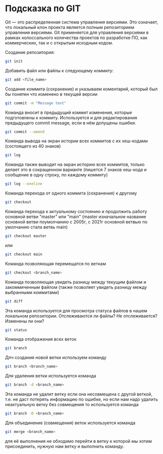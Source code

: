# Подсказка по GIT

Git — это распределенная система управления версиями. Это означает, что локальный клон проекта является полным репозиторием управления версиями. Git применяется для управления версиями в рамках колоссального количества проектов по разработке ПО, как коммерческих, так и с открытым исходным кодом. 

Создание репозитория:
```sh
git init
```
Добавить файл или файлы к следующему коммиту:
```sh
git add <file_name>
```
Создание коммита (сохранение) и указываем коментарий, который был бы понятен что изменено в текущей версии
```sh
git commit -m "Message text"
```
Команда вносит в предыдущий коммит изменения, которые подготовлены к коммиту. Используется и для редактирования предыдущего commit message, если в нём допущены ошибки.
```sh
git commit --amend
```
Команда вывода на экран истории всех коммитов с их хеш-кодами (состоящего из 40 знаков)
```sh
git log
```
Команда также выводит на экран историю всех коммитов, только делает это в сокращенном варианте (пишется 7 знаков хеш-кода и сообщение в одну строку, по каждому коммиту)
```sh
git log --oneline
```
Команда перехода от одного коммита (сохранения) к другому
```sh
git checkout
```
Команда перехода к актуальному состоянию и продолжить работу основной ветви "master" или "main" (master изначальное название основной ветви поумолчанию с 2005г, с 2021г основной ветвью по умолчанию стала ветвь main)
```sh
git checkout master
```
 или
```sh
git checkout main
```
Команда позволяющая перемещатся по веткам
```sh
git checkout <branch_name>
```
Команда позволяющая увидеть разницу между текущим файлом и закоммиченным файлом (также позволяет увидеть разницу между выбранными коммитами)
```sh
git diff
```

Эта команда используется для просмотра статуса файлов в нашем локальном репозитории. Отслеживаются ли файлы? Не отслеживается? Изменены ли они?
```sh
git status
```
Команда отображения всех веток
```sh
git branch
```
Длч создания новой ветки используем команду
```sh
git branch <branch_name>
```
Для удаления ветки используется команда
```sh
git branch -d <branch_name>
```
Эта команда не удалит ветку если она несовмещена с другой  веткой, т.е. не даст потерять информацию по ошибке, но если нам надо удалить неактуальную ветку без совмещения то используется команда
```sh
git branch -D <branch_name>
``` 
Для объединение (совмещения) веток используется команда
```sh
git merge <branch_name>
```
для её выполнения не обходимо перейти в ветку к которой мы хотим присоединить, нужную нам ветку и выполнить команду.
